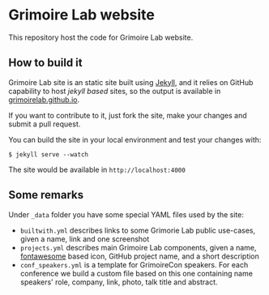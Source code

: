 # Grimoire Lab website
This repository host the code for Grimoire Lab website.

## How to build it

Grimoire Lab site is an static site built using [Jekyll](https://jekyllrb.com/),
and it relies on GitHub capability to host *jekyll based* sites, so the output is
available in [grimoirelab.github.io](https://grimoirelab.github.io).

If you want to contribute to it, just fork the site, make your changes and submit
a pull request.

You can build the site in your local environment and test your changes with:

```
$ jekyll serve --watch
```

The site would be available in `http://localhost:4000`

## Some remarks

Under `_data` folder you have some special YAML files used by the site:

* `builtwith.yml` describes links to some Grimorie Lab public use-cases, given
a name, link and one screenshot
* `projects.yml` describes main Grimoire Lab components, given a name,
[fontawesome](http://fontawesome.io/) based icon, GitHub project name, and a
short description
* `conf_speakers.yml` is a template for GrimoireCon speakers. For each conference
we build a custom file based on this one containing name speakers' role, company,
link, photo, talk title and abstract.
